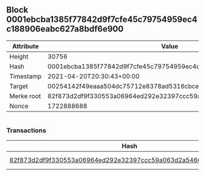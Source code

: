 ## Block 0001ebcba1385f77842d9f7cfe45c79754959ec4c188906eabc627a8bdf6e900

Attribute | Value
--- | ---
Height | 30756
Hash | 0001ebcba1385f77842d9f7cfe45c79754959ec4c188906eabc627a8bdf6e900
Timestamp | 2021-04-20T20:30:43+00:00
Target | 00254142f49eaaa504dc75712e8378ad5316cbcead634704b3734b6271167cc4
Merke root | 82f873d2df9f330553a06964ed292e32397ccc59a063d2a54669ba55f25a40e2
Nonce | 1722888688

```

```

### Transactions

Hash | Amount
--- | ---
[82f873d2df9f330553a06964ed292e32397ccc59a063d2a54669ba55f25a40e2](82f873d2df9f330553a06964ed292e32397ccc59a063d2a54669ba55f25a40e2.md) | 10.00000000 SKEPTI 
